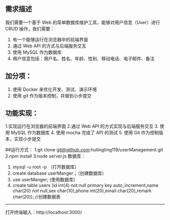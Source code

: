 ## 需求描述
我们需要一个基于 Web 的简单数据库维护工具，能够对用户信息（User）进行 CRUD 操作，我们需要：

1. 有一个能够运行在浏览器中的前端界面
2. 通过 Web API 的方式与后端服务交互
3. 使用 MySQL 作为数据库
4. 用户信息包括：用户名、姓名、年龄、性别、移动电话、电子邮件、备注

## 加分项：

1. 使用 Docker 来优化开发、测试、演示环境
2. 使用 git 作为版本控制，并做到小步提交

## 功能实现：
1.实现运行在浏览器的前端界面
2.通过 Web API 的方式实现与后端服务交互
3. 使用 MySQL 作为数据库
4. 使用 mocha 完成了 API 的测试
5. 使用 Git 作为控制版本，实现小步提交

##运行方式：
1.git clone git@github.com:hutingting119/userManagement.git
2.npm install
3.node server.js
数据库：
1. mysql -u root -p （打开数据库）
2. create  database userManger；（创建数据库）
3. use userManger;   (使用数据库)
4. create table users (id int(4) not null primary key auto_increment,name char(20) not null,sex char(10),phone int(20),email char(20),remark char(20)); //创建数据表
***
打开终端输入：http://localhost:3000/